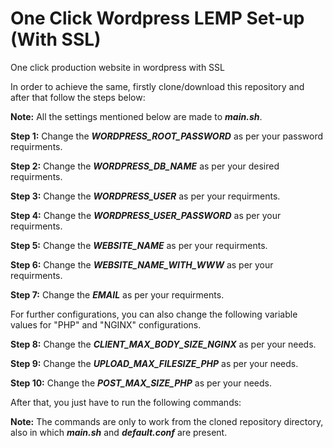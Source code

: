 #  One Click Wordpress LEMP Set-up (With SSL)
One click production website in wordpress with SSL <br>

In order to achieve the same, firstly clone/download this repository and after that follow the steps below:<br>

<strong>Note:</strong> All the settings mentioned below are made to <strong><em>main.sh</em></strong>.<br>

<strong>Step 1:</strong> Change the <strong><em>WORDPRESS_ROOT_PASSWORD</em></strong> as per your password requirments.<br>

<strong>Step 2:</strong> Change the <strong><em>WORDPRESS_DB_NAME</em></strong> as per your desired requirments.<br>

<strong>Step 3:</strong> Change the <strong><em>WORDPRESS_USER</em></strong> as per your requirments.<br>

<strong>Step 4:</strong> Change the <strong><em>WORDPRESS_USER_PASSWORD</em></strong> as per your requirments.<br>

<strong>Step 5:</strong> Change the <strong><em>WEBSITE_NAME</em></strong> as per your requirments.<br>

<strong>Step 6:</strong> Change the <strong><em>WEBSITE_NAME_WITH_WWW</em></strong> as per your requirments.<br>

<strong>Step 7:</strong> Change the <strong><em>EMAIL</em></strong> as per your requirments.<br>

For further configurations, you can also change the following variable values for "PHP" and "NGINX" configurations.<br>

<strong>Step 8:</strong> Change the <strong><em>CLIENT_MAX_BODY_SIZE_NGINX</em></strong> as per your needs.<br>

<strong>Step 9:</strong> Change the <strong><em>UPLOAD_MAX_FILESIZE_PHP</em></strong> as per your needs.<br>

<strong>Step 10:</strong> Change the <strong><em>POST_MAX_SIZE_PHP</em></strong> as per your needs.<br>

After that, you just have to run the following commands:<br>

<strong>Note:</strong> The commands are only to work from the cloned repository directory, also in which <strong><em>main.sh</em></strong> and <strong><em>default.conf</em></strong> are present.
